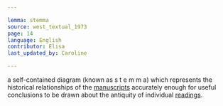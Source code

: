 ```yaml
---

lemma: stemma
source: west_textual_1973
page: 14
language: English
contributor: Elisa
last_updated_by: Caroline

---
```


a self-contained diagram (known as s t e m m a) which represents the historical relationships of the [manuscripts](manuscript.html) accurately enough for useful conclusions to be drawn about the antiquity of individual [readings](readingVariant.html).
